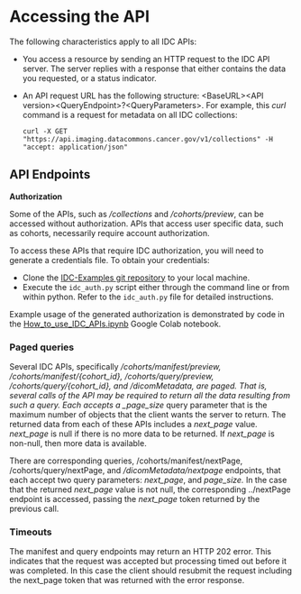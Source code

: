 # Accessing the API

The following characteristics apply to all IDC APIs:

* You access a resource by sending an HTTP request to the IDC API server. The server replies with a response that either contains the data you requested, or a status indicator.
* An API request URL has the following structure: &lt;BaseURL&gt;&lt;API version&gt;&lt;QueryEndpoint&gt;?&lt;QueryParameters&gt;. For example, this _curl_ command is a request for metadata on all IDC collections: 

  `curl -X GET "https://api.imaging.datacommons.cancer.gov/v1/collections" -H "accept: application/json"`


## API Endpoints

**Authorization**

Some of the APIs, such as _/collections_ and _/cohorts/preview_, can be accessed without authorization. APIs that access user specific data, such as cohorts, necessarily require account authorization.

To access these APIs that require IDC authorization, you will need to generate a credentials file. To obtain your credentials:

* Clone the [IDC-Examples git repository](https://github.com/ImagingDataCommons/IDC-Examples) to your local machine.
* Execute the `idc_auth.py` script either through the command line or from within python. Refer to the `idc_auth.py` file for detailed instructions.

Example usage of the generated authorization is demonstrated by code in the [How\_to\_use\_IDC\_APIs.ipynb](https://github.com/ImagingDataCommons/IDC-Examples/blob/master/API/notebooks/How_to_use_IDC_APIs.ipynb) Google Colab notebook.

### Paged queries

Several IDC APIs, specifically _/cohorts/manifest/preview, /cohorts/manifest/{cohort\_id}, /cohorts/query/preview, /cohorts/query/{cohort\_id}, and /dicomMetadata, are paged. That is, several calls of the API may be required to return all the data resulting from such a query. Each accepts a \_page\_size_ query parameter that is the maximum number of objects that the client wants the server to return. The returned data from each of these APIs includes a _next\_page_ value. _next\_page_ is null if there is no more data to be returned. If _next\_page_ is non-null, then more data is available.

There are corresponding queries, /cohorts/manifest/nextPage, /cohorts/query/nextPage, and _/dicomMetadata/nextpage_ endpoints, that each accept two query parameters: _next\_page_, and _page\_size._ In the case that the returned _next\_page_ value is not null, the corresponding ../nextPage endpoint is accessed, passing the _next\_page_ token returned by the previous call.

### Timeouts

The manifest and query endpoints may return an HTTP 202 error. This indicates that the request was accepted but processing timed out before it was completed. In this case the client should resubmit the request including the next\_page token that was returned with the error response.

